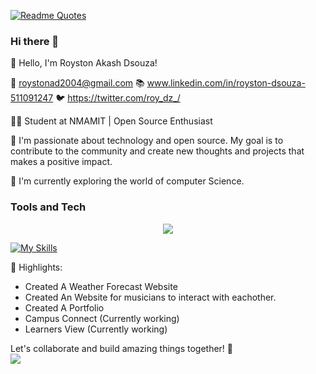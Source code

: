 [![Readme Quotes](https://quotes-github-readme.vercel.app/api?type=horizontal&theme=dark&border=true)](https://github.com/piyushsuthar/github-readme-quotes)

### Hi there 👋



👋 Hello, I'm Royston Akash Dsouza!

📧 roystonad2004@gmail.com
📚 www.linkedin.com/in/royston-dsouza-511091247
🐦 https://twitter.com/roy_dz_/

👨‍💻 Student at NMAMIT  | Open Source Enthusiast

🚀 I'm passionate about technology and open source. My goal is to contribute to the community and create new thoughts and projects that makes a positive impact.

🌱 I'm currently exploring the world of computer Science.

### Tools and Tech
<p align="center">
  <a href="https://skillicons.dev">
    <img src="https://skillicons.dev/icons?i=js,html,css,c,java,figma,cpp,eclipse,express,git,github,nodejs,npm,postgres,py,r,react,replit,tailwind,vscode" />
  </a>
</p>

[![My Skills](https://skillicons.dev/icons?i=js,html,css,c,java,figma,cpp,eclipse,express,git,github,nodejs,npm,postgres,py,r,react,replit,tailwind,vscode)](https://skillicons.dev)

🌟 Highlights:
- Created A Weather Forecast Website
- Created An Website for musicians to interact with eachother.
- Created A Portfolio
- Campus Connect (Currently working)
- Learners View (Currently working)


Let's collaborate and build amazing things together! 🤝
<br>
[![](https://visitcount.itsvg.in/api?id=roy&label=Profile%20Views&icon=0&pretty=false)](https://visitcount.itsvg.in)
